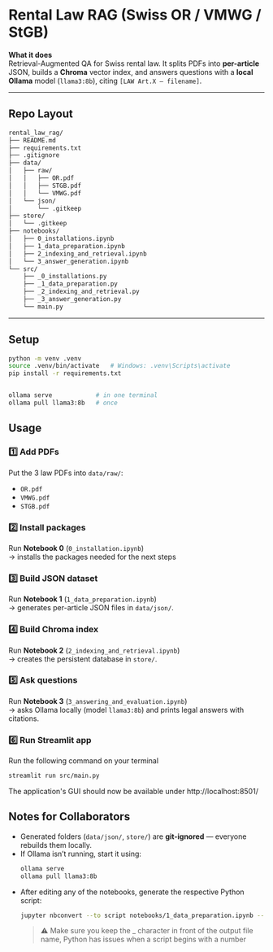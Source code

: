 # Rental Law RAG (Swiss OR / VMWG / StGB)

**What it does**  
Retrieval-Augmented QA for Swiss rental law. It splits PDFs into **per-article** JSON, builds a **Chroma** vector index, and answers questions with a **local Ollama** model (`llama3:8b`), citing `[LAW Art.X – filename]`.

---

## Repo Layout
```bash
rental_law_rag/
├── README.md
├── requirements.txt
├── .gitignore
├── data/
│   ├── raw/
│   │   ├── OR.pdf
│   │   ├── STGB.pdf
│   │   └── VMWG.pdf
│   └── json/
│       └── .gitkeep
├── store/
│   └── .gitkeep
├── notebooks/
│   ├── 0_installations.ipynb
│   ├── 1_data_preparation.ipynb
│   ├── 2_indexing_and_retrieval.ipynb
│   └── 3_answer_generation.ipynb
└── src/
    ├── _0_installations.py
    ├── _1_data_preparation.py
    ├── _2_indexing_and_retrieval.py
    ├── _3_answer_generation.py
    └── main.py
```



---

## Setup

```bash
python -m venv .venv
source .venv/bin/activate   # Windows: .venv\Scripts\activate
pip install -r requirements.txt


ollama serve            # in one terminal
ollama pull llama3:8b   # once
```

## Usage

### 1️⃣ Add PDFs
Put the 3 law PDFs into `data/raw/`:
- `OR.pdf`
- `VMWG.pdf`
- `STGB.pdf`

### 2️⃣ Install packages
Run **Notebook 0** (`0_installation.ipynb`) \
→ installs the packages needed for the next steps

### 3️⃣ Build JSON dataset
Run **Notebook 1** (`1_data_preparation.ipynb`)  
→ generates per-article JSON files in `data/json/`.

### 4️⃣ Build Chroma index
Run **Notebook 2** (`2_indexing_and_retrieval.ipynb`)  
→ creates the persistent database in `store/`.

### 5️⃣ Ask questions
Run **Notebook 3** (`3_answering_and_evaluation.ipynb`)  
→ asks Ollama locally (model `llama3:8b`) and prints legal answers with citations.

### 6️⃣ Run Streamlit app
Run the following command on your terminal
```bash
streamlit run src/main.py
```
The application's GUI should now be available under http://localhost:8501/

## Notes for Collaborators
- Generated folders (`data/json/`, `store/`) are **git-ignored** — everyone rebuilds them locally.
- If Ollama isn’t running, start it using:
  ```bash
  ollama serve
  ollama pull llama3:8b
  ```
- After editing any of the notebooks, generate the respective Python script:
  ```bash
  jupyter nbconvert --to script notebooks/1_data_preparation.ipynb --output "_1_data_preparation.py" --output-dir=src
  ```
  > ⚠️ Make sure you keep the _ character in front of the output file name, Python has issues when a script begins with a number